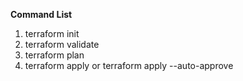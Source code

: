 **Command List**

 1. terraform init
 2. terraform validate
 3. terraform plan
 4. terraform apply or terraform apply --auto-approve
